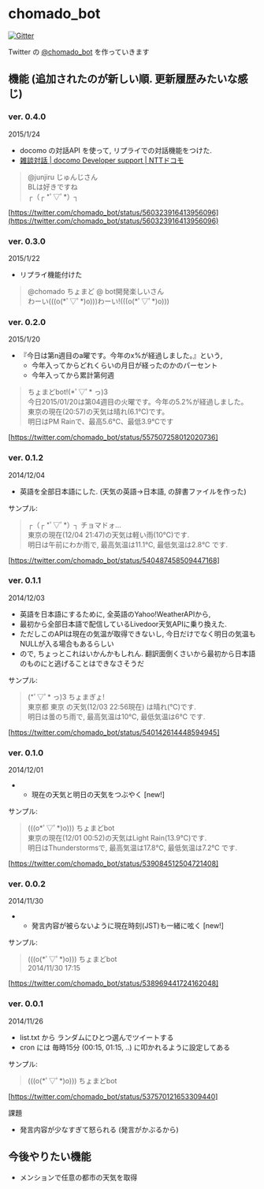 chomado_bot
===========

[![Gitter](https://badges.gitter.im/Join%20Chat.svg)](https://gitter.im/chomado/chomado_bot?utm_source=badge&utm_medium=badge&utm_campaign=pr-badge&utm_content=badge)

Twitter の [@chomado_bot](https://twitter.com/chomado_bot) を作っていきます

## 機能 (追加されたのが新しい順. 更新履歴みたいな感じ)

### ver. 0.4.0
2015/1/24

* docomo の対話API を使って, リプライでの対話機能をつけた.
* [雑談対話 | docomo Developer support | NTTドコモ](https://dev.smt.docomo.ne.jp/?p=docs.api.page&api_docs_id=5#tag01)

> @junjiru じゅんじさん  
> BLは好きですね  
>  ┌（┌ \*ﾟ▽ﾟ\*）┐  
  
[https://twitter.com/chomado_bot/status/560323916413956096](https://twitter.com/chomado_bot/status/560323916413956096)
  
### ver. 0.3.0
2015/1/22

* リプライ機能付けた

> @chomado ちょまど @ bot開発楽しいさん  
> わーい(((o(\*ﾟ▽ﾟ\*)o)))わーい!(((o(\*ﾟ▽ﾟ\*)o)))  
  
### ver. 0.2.0
2015/1/20

* 『今日は第n週目のa曜です。今年のx%が経過しました。』という,
    - 今年入ってからどれくらいの月日が経ったのかのパーセント
    - 今年入ってから累計第何週

> ちょまどbot!(\*ﾟ▽ﾟ\* っ)З    
> 今日2015/01/20は第04週目の火曜です。今年の5.2%が経過しました。    
> 東京の現在(20:57)の天気は晴れ(6.1℃)です。    
> 明日はPM Rainで、最高5.6℃、最低3.9℃です     

[https://twitter.com/chomado_bot/status/557507258012020736]

### ver. 0.1.2
2014/12/04

* 英語を全部日本語にした. (天気の英語→日本語, の辞書ファイルを作った)

サンプル:

> ┌（┌ \*ﾟ▽ﾟ\*）┐ チョマドォ...   
> 東京の現在(12/04 21:47)の天気は軽い雨(10℃)です.   
> 明日は午前にわか雨で, 最高気温は11.1℃, 最低気温は2.8℃ です.

[https://twitter.com/chomado_bot/status/540487458509447168]

### ver. 0.1.1
2014/12/03

* 英語を日本語にするために, 全英語のYahoo!WeatherAPIから,
* 最初から全部日本語で配信しているLivedoor天気APIに乗り換えた.
* ただしこのAPIは現在の気温が取得できないし, 今日だけでなく明日の気温もNULLが入る場合もあるらしい
* ので, ちょっとこれはいかんかもしれん. 翻訳面倒くさいから最初から日本語のものにと逃げることはできなさそうだ

サンプル:

> (\*ﾟ▽ﾟ\* っ)З ちょまぎょ!   
> 東京都 東京 の天気(12/03 22:56現在) は晴れ(℃)です.   
> 明日は曇のち雨で, 最高気温は10℃, 最低気温は6℃ です.

[https://twitter.com/chomado_bot/status/540142614448594945]

### ver. 0.1.0
2014/12/01

* + 現在の天気と明日の天気をつぶやく [new!]

サンプル: 

> (((o\*ﾟ▽ﾟ\*)o))) ちょまどbot   
> 東京の現在(12/01 00:52)の天気はLight Rain(13.9℃)です.   
> 明日はThunderstormsで, 最高気温は17.8℃, 最低気温は7.2℃ です.

[https://twitter.com/chomado_bot/status/539084512504721408]

### ver. 0.0.2
2014/11/30

* + 発言内容が被らないように現在時刻(JST)も一緒に呟く [new!]

サンプル: 

> (((o(\*ﾟ▽ﾟ\*)o))) ちょまどbot  
> 2014/11/30 17:15

[https://twitter.com/chomado_bot/status/538969441724162048]

### ver. 0.0.1
2014/11/26

* list.txt から ランダムにひとつ選んでツイートする
* cron には 毎時15分 (00:15, 01:15, ..) に叩かれるように設定してある

サンプル: 

> (((o(\*ﾟ▽ﾟ\*)o))) ちょまどbot  

[https://twitter.com/chomado_bot/status/537570121653309440]

課題
* 発言内容が少なすぎて怒られる (発言がかぶるから)


## 今後やりたい機能

* メンションで任意の都市の天気を取得

